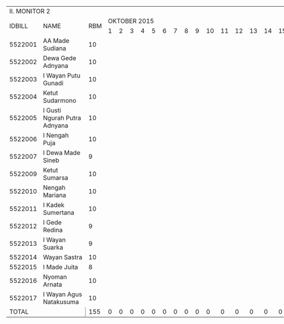 <html xmlns:v="urn:schemas-microsoft-com:vml"
xmlns:o="urn:schemas-microsoft-com:office:office"
xmlns:x="urn:schemas-microsoft-com:office:excel"
xmlns="http://www.w3.org/TR/REC-html40">

<head>
<meta http-equiv=Content-Type content="text/html; charset=windows-1252">
<meta name=ProgId content=Excel.Sheet>
<meta name=Generator content="Microsoft Excel 12">

<style>
<!--table
	{mso-displayed-decimal-separator:"\,";
	mso-displayed-thousand-separator:"\.";}
@page
	{margin:.75in .7in .75in .7in;
	mso-header-margin:.3in;
	mso-footer-margin:.3in;}
-->
</style>
<script language="JavaScript">
<!--
function fnUpdateTabs()
 {
  if (parent.window.g_iIEVer>=4) {
   if (parent.document.readyState=="complete"
    && parent.frames['frTabs'].document.readyState=="complete")
   parent.fnSetActiveSheet(0);
  else
   window.setTimeout("fnUpdateTabs();",150);
 }
}

//-->
</script>

</head>

<body link=blue vlink=purple class=xl67>

<table border=0 cellpadding=0 cellspacing=0 width=1368 style='border-collapse:
 collapse;table-layout:fixed;width:1018pt'>
 <col class=xl67 width=56 style='mso-width-source:userset;mso-width-alt:2048;
 width:42pt'>
 <col class=xl67 width=191 style='mso-width-source:userset;mso-width-alt:6985;
 width:143pt'>
 <col class=xl67 width=36 style='mso-width-source:userset;mso-width-alt:1316;
 width:27pt'>
 <col class=xl67 width=35 span=31 style='mso-width-source:userset;mso-width-alt:
 1280;width:26pt'>
 <tr height=20 style='height:15.0pt'>
  <td height=20 class=xl66 colspan=2 width=247 style='height:15.0pt;mso-ignore:
  colspan;width:185pt'>II. MONITOR 2</td>
  <td class=xl67 width=36 style='width:27pt'></td>
  <td class=xl67 width=35 style='width:26pt'></td>
  <td class=xl67 width=35 style='width:26pt'></td>
  <td class=xl67 width=35 style='width:26pt'></td>
  <td class=xl67 width=35 style='width:26pt'></td>
  <td class=xl67 width=35 style='width:26pt'></td>
  <td class=xl67 width=35 style='width:26pt'></td>
  <td class=xl67 width=35 style='width:26pt'></td>
  <td class=xl67 width=35 style='width:26pt'></td>
  <td class=xl67 width=35 style='width:26pt'></td>
  <td class=xl67 width=35 style='width:26pt'></td>
  <td class=xl67 width=35 style='width:26pt'></td>
  <td class=xl67 width=35 style='width:26pt'></td>
  <td class=xl67 width=35 style='width:26pt'></td>
  <td class=xl67 width=35 style='width:26pt'></td>
  <td class=xl67 width=35 style='width:26pt'></td>
  <td class=xl67 width=35 style='width:26pt'></td>
  <td class=xl67 width=35 style='width:26pt'></td>
  <td class=xl67 width=35 style='width:26pt'></td>
  <td class=xl67 width=35 style='width:26pt'></td>
  <td class=xl67 width=35 style='width:26pt'></td>
  <td class=xl67 width=35 style='width:26pt'></td>
  <td class=xl67 width=35 style='width:26pt'></td>
  <td class=xl67 width=35 style='width:26pt'></td>
  <td class=xl67 width=35 style='width:26pt'></td>
  <td class=xl67 width=35 style='width:26pt'></td>
  <td class=xl67 width=35 style='width:26pt'></td>
  <td class=xl67 width=35 style='width:26pt'></td>
  <td class=xl67 width=35 style='width:26pt'></td>
  <td class=xl67 width=35 style='width:26pt'></td>
  <td class=xl67 width=35 style='width:26pt'></td>
  <td class=xl67 width=35 style='width:26pt'></td>
 </tr>
 <tr height=20 style='height:15.0pt'>
  <td rowspan=2 height=40 class=xl68 style='height:30.0pt'>IDBILL</td>
  <td rowspan=2 class=xl68>NAME</td>
  <td rowspan=2 class=xl68>RBM</td>
  <td colspan=31 class=xl69 style='border-left:none'>OKTOBER 2015</td>
 </tr>
 <tr height=20 style='height:15.0pt'>
  <td height=20 class=xl70 style='height:15.0pt;border-top:none;border-left:
  none'>1</td>
  <td class=xl70 style='border-top:none;border-left:none'>2</td>
  <td class=xl70 style='border-top:none;border-left:none'>3</td>
  <td class=xl70 style='border-top:none;border-left:none'>4</td>
  <td class=xl70 style='border-top:none;border-left:none'>5</td>
  <td class=xl70 style='border-top:none;border-left:none'>6</td>
  <td class=xl70 style='border-top:none;border-left:none'>7</td>
  <td class=xl70 style='border-top:none;border-left:none'>8</td>
  <td class=xl70 style='border-top:none;border-left:none'>9</td>
  <td class=xl70 style='border-top:none;border-left:none'>10</td>
  <td class=xl70 style='border-top:none;border-left:none'>11</td>
  <td class=xl70 style='border-top:none;border-left:none'>12</td>
  <td class=xl70 style='border-top:none;border-left:none'>13</td>
  <td class=xl70 style='border-top:none;border-left:none'>14</td>
  <td class=xl70 style='border-top:none;border-left:none'>15</td>
  <td class=xl70 style='border-top:none;border-left:none'>16</td>
  <td class=xl70 style='border-top:none;border-left:none'>17</td>
  <td class=xl70 style='border-top:none;border-left:none'>18</td>
  <td class=xl70 style='border-top:none;border-left:none'>19</td>
  <td class=xl70 style='border-top:none;border-left:none'>20</td>
  <td class=xl70 style='border-top:none;border-left:none'>21</td>
  <td class=xl70 style='border-top:none;border-left:none'>22</td>
  <td class=xl70 style='border-top:none;border-left:none'>23</td>
  <td class=xl70 style='border-top:none;border-left:none'>24</td>
  <td class=xl70 style='border-top:none;border-left:none'>25</td>
  <td class=xl70 style='border-top:none;border-left:none'>26</td>
  <td class=xl70 style='border-top:none;border-left:none'>27</td>
  <td class=xl70 style='border-top:none;border-left:none'>28</td>
  <td class=xl70 style='border-top:none;border-left:none'>29</td>
  <td class=xl70 style='border-top:none;border-left:none'>30</td>
  <td class=xl70 style='border-top:none;border-left:none'>31</td>
 </tr>
 <tr height=20 style='height:15.0pt'>
  <td height=20 class=xl71 width=56 style='height:15.0pt;border-top:none;
  width:42pt'>5522001</td>
  <td class=xl71 width=191 style='border-top:none;border-left:none;width:143pt'>AA
  Made Sudiana</td>
  <td class=xl72 width=36 style='border-top:none;border-left:none;width:27pt'>10</td>
  <td class=xl73 style='border-top:none;border-left:none'>&nbsp;</td>
  <td class=xl73 style='border-top:none;border-left:none'>&nbsp;</td>
  <td class=xl73 style='border-top:none;border-left:none'>&nbsp;</td>
  <td class=xl73 style='border-top:none;border-left:none'>&nbsp;</td>
  <td class=xl73 style='border-top:none;border-left:none'>&nbsp;</td>
  <td class=xl73 style='border-top:none;border-left:none'>&nbsp;</td>
  <td class=xl73 style='border-top:none;border-left:none'>&nbsp;</td>
  <td class=xl73 style='border-top:none;border-left:none'>&nbsp;</td>
  <td class=xl73 style='border-top:none;border-left:none'>&nbsp;</td>
  <td class=xl73 style='border-top:none;border-left:none'>&nbsp;</td>
  <td class=xl73 style='border-top:none;border-left:none'>&nbsp;</td>
  <td class=xl73 style='border-top:none;border-left:none'>&nbsp;</td>
  <td class=xl73 style='border-top:none;border-left:none'>&nbsp;</td>
  <td class=xl73 style='border-top:none;border-left:none'>&nbsp;</td>
  <td class=xl73 style='border-top:none;border-left:none'>&nbsp;</td>
  <td class=xl73 style='border-top:none;border-left:none'>&nbsp;</td>
  <td class=xl73 style='border-top:none;border-left:none'>&nbsp;</td>
  <td class=xl73 style='border-top:none;border-left:none'>&nbsp;</td>
  <td class=xl73 style='border-top:none;border-left:none'>&nbsp;</td>
  <td class=xl73 style='border-top:none;border-left:none'>&nbsp;</td>
  <td class=xl73 style='border-top:none;border-left:none'>&nbsp;</td>
  <td class=xl73 style='border-top:none;border-left:none'>&nbsp;</td>
  <td class=xl73 style='border-top:none;border-left:none'>&nbsp;</td>
  <td class=xl73 style='border-top:none;border-left:none'>&nbsp;</td>
  <td class=xl73 style='border-top:none;border-left:none'>&nbsp;</td>
  <td class=xl73 style='border-top:none;border-left:none'>&nbsp;</td>
  <td class=xl73 style='border-top:none;border-left:none'>&nbsp;</td>
  <td class=xl73 style='border-top:none;border-left:none'>&nbsp;</td>
  <td class=xl73 style='border-top:none;border-left:none'>&nbsp;</td>
  <td class=xl73 style='border-top:none;border-left:none'>&nbsp;</td>
  <td class=xl73 style='border-top:none;border-left:none'>&nbsp;</td>
 </tr>
 <tr height=20 style='height:15.0pt'>
  <td height=20 class=xl71 width=56 style='height:15.0pt;border-top:none;
  width:42pt'>5522002</td>
  <td class=xl71 width=191 style='border-top:none;border-left:none;width:143pt'>Dewa
  Gede Adnyana</td>
  <td class=xl72 width=36 style='border-top:none;border-left:none;width:27pt'>10</td>
  <td class=xl73 style='border-top:none;border-left:none'>&nbsp;</td>
  <td class=xl73 style='border-top:none;border-left:none'>&nbsp;</td>
  <td class=xl73 style='border-top:none;border-left:none'>&nbsp;</td>
  <td class=xl73 style='border-top:none;border-left:none'>&nbsp;</td>
  <td class=xl73 style='border-top:none;border-left:none'>&nbsp;</td>
  <td class=xl73 style='border-top:none;border-left:none'>&nbsp;</td>
  <td class=xl73 style='border-top:none;border-left:none'>&nbsp;</td>
  <td class=xl73 style='border-top:none;border-left:none'>&nbsp;</td>
  <td class=xl73 style='border-top:none;border-left:none'>&nbsp;</td>
  <td class=xl73 style='border-top:none;border-left:none'>&nbsp;</td>
  <td class=xl73 style='border-top:none;border-left:none'>&nbsp;</td>
  <td class=xl73 style='border-top:none;border-left:none'>&nbsp;</td>
  <td class=xl73 style='border-top:none;border-left:none'>&nbsp;</td>
  <td class=xl73 style='border-top:none;border-left:none'>&nbsp;</td>
  <td class=xl73 style='border-top:none;border-left:none'>&nbsp;</td>
  <td class=xl73 style='border-top:none;border-left:none'>&nbsp;</td>
  <td class=xl73 style='border-top:none;border-left:none'>&nbsp;</td>
  <td class=xl73 style='border-top:none;border-left:none'>&nbsp;</td>
  <td class=xl73 style='border-top:none;border-left:none'>&nbsp;</td>
  <td class=xl73 style='border-top:none;border-left:none'>&nbsp;</td>
  <td class=xl73 style='border-top:none;border-left:none'>&nbsp;</td>
  <td class=xl73 style='border-top:none;border-left:none'>&nbsp;</td>
  <td class=xl73 style='border-top:none;border-left:none'>&nbsp;</td>
  <td class=xl73 style='border-top:none;border-left:none'>&nbsp;</td>
  <td class=xl73 style='border-top:none;border-left:none'>&nbsp;</td>
  <td class=xl73 style='border-top:none;border-left:none'>&nbsp;</td>
  <td class=xl73 style='border-top:none;border-left:none'>&nbsp;</td>
  <td class=xl73 style='border-top:none;border-left:none'>&nbsp;</td>
  <td class=xl73 style='border-top:none;border-left:none'>&nbsp;</td>
  <td class=xl73 style='border-top:none;border-left:none'>&nbsp;</td>
  <td class=xl73 style='border-top:none;border-left:none'>&nbsp;</td>
 </tr>
 <tr height=20 style='height:15.0pt'>
  <td height=20 class=xl71 width=56 style='height:15.0pt;border-top:none;
  width:42pt'>5522003</td>
  <td class=xl71 width=191 style='border-top:none;border-left:none;width:143pt'>I
  Wayan Putu Gunadi</td>
  <td class=xl72 width=36 style='border-top:none;border-left:none;width:27pt'>10</td>
  <td class=xl73 style='border-top:none;border-left:none'>&nbsp;</td>
  <td class=xl73 style='border-top:none;border-left:none'>&nbsp;</td>
  <td class=xl73 style='border-top:none;border-left:none'>&nbsp;</td>
  <td class=xl73 style='border-top:none;border-left:none'>&nbsp;</td>
  <td class=xl73 style='border-top:none;border-left:none'>&nbsp;</td>
  <td class=xl73 style='border-top:none;border-left:none'>&nbsp;</td>
  <td class=xl73 style='border-top:none;border-left:none'>&nbsp;</td>
  <td class=xl73 style='border-top:none;border-left:none'>&nbsp;</td>
  <td class=xl73 style='border-top:none;border-left:none'>&nbsp;</td>
  <td class=xl73 style='border-top:none;border-left:none'>&nbsp;</td>
  <td class=xl73 style='border-top:none;border-left:none'>&nbsp;</td>
  <td class=xl73 style='border-top:none;border-left:none'>&nbsp;</td>
  <td class=xl73 style='border-top:none;border-left:none'>&nbsp;</td>
  <td class=xl73 style='border-top:none;border-left:none'>&nbsp;</td>
  <td class=xl73 style='border-top:none;border-left:none'>&nbsp;</td>
  <td class=xl73 style='border-top:none;border-left:none'>&nbsp;</td>
  <td class=xl73 style='border-top:none;border-left:none'>&nbsp;</td>
  <td class=xl73 style='border-top:none;border-left:none'>&nbsp;</td>
  <td class=xl73 style='border-top:none;border-left:none'>&nbsp;</td>
  <td class=xl73 style='border-top:none;border-left:none'>&nbsp;</td>
  <td class=xl73 style='border-top:none;border-left:none'>&nbsp;</td>
  <td class=xl73 style='border-top:none;border-left:none'>&nbsp;</td>
  <td class=xl73 style='border-top:none;border-left:none'>&nbsp;</td>
  <td class=xl73 style='border-top:none;border-left:none'>&nbsp;</td>
  <td class=xl73 style='border-top:none;border-left:none'>&nbsp;</td>
  <td class=xl73 style='border-top:none;border-left:none'>&nbsp;</td>
  <td class=xl73 style='border-top:none;border-left:none'>&nbsp;</td>
  <td class=xl73 style='border-top:none;border-left:none'>&nbsp;</td>
  <td class=xl73 style='border-top:none;border-left:none'>&nbsp;</td>
  <td class=xl73 style='border-top:none;border-left:none'>&nbsp;</td>
  <td class=xl73 style='border-top:none;border-left:none'>&nbsp;</td>
 </tr>
 <tr height=20 style='height:15.0pt'>
  <td height=20 class=xl71 width=56 style='height:15.0pt;border-top:none;
  width:42pt'>5522004</td>
  <td class=xl71 width=191 style='border-top:none;border-left:none;width:143pt'>Ketut
  Sudarmono</td>
  <td class=xl72 width=36 style='border-top:none;border-left:none;width:27pt'>10</td>
  <td class=xl73 style='border-top:none;border-left:none'>&nbsp;</td>
  <td class=xl73 style='border-top:none;border-left:none'>&nbsp;</td>
  <td class=xl73 style='border-top:none;border-left:none'>&nbsp;</td>
  <td class=xl73 style='border-top:none;border-left:none'>&nbsp;</td>
  <td class=xl73 style='border-top:none;border-left:none'>&nbsp;</td>
  <td class=xl73 style='border-top:none;border-left:none'>&nbsp;</td>
  <td class=xl73 style='border-top:none;border-left:none'>&nbsp;</td>
  <td class=xl73 style='border-top:none;border-left:none'>&nbsp;</td>
  <td class=xl73 style='border-top:none;border-left:none'>&nbsp;</td>
  <td class=xl73 style='border-top:none;border-left:none'>&nbsp;</td>
  <td class=xl73 style='border-top:none;border-left:none'>&nbsp;</td>
  <td class=xl73 style='border-top:none;border-left:none'>&nbsp;</td>
  <td class=xl73 style='border-top:none;border-left:none'>&nbsp;</td>
  <td class=xl73 style='border-top:none;border-left:none'>&nbsp;</td>
  <td class=xl73 style='border-top:none;border-left:none'>&nbsp;</td>
  <td class=xl73 style='border-top:none;border-left:none'>&nbsp;</td>
  <td class=xl73 style='border-top:none;border-left:none'>&nbsp;</td>
  <td class=xl73 style='border-top:none;border-left:none'>&nbsp;</td>
  <td class=xl73 style='border-top:none;border-left:none'>&nbsp;</td>
  <td class=xl73 style='border-top:none;border-left:none'>&nbsp;</td>
  <td class=xl73 style='border-top:none;border-left:none'>&nbsp;</td>
  <td class=xl73 style='border-top:none;border-left:none'>&nbsp;</td>
  <td class=xl73 style='border-top:none;border-left:none'>&nbsp;</td>
  <td class=xl73 style='border-top:none;border-left:none'>&nbsp;</td>
  <td class=xl73 style='border-top:none;border-left:none'>&nbsp;</td>
  <td class=xl73 style='border-top:none;border-left:none'>&nbsp;</td>
  <td class=xl73 style='border-top:none;border-left:none'>&nbsp;</td>
  <td class=xl73 style='border-top:none;border-left:none'>&nbsp;</td>
  <td class=xl73 style='border-top:none;border-left:none'>&nbsp;</td>
  <td class=xl73 style='border-top:none;border-left:none'>&nbsp;</td>
  <td class=xl73 style='border-top:none;border-left:none'>&nbsp;</td>
 </tr>
 <tr height=20 style='height:15.0pt'>
  <td height=20 class=xl71 width=56 style='height:15.0pt;border-top:none;
  width:42pt'>5522005</td>
  <td class=xl71 width=191 style='border-top:none;border-left:none;width:143pt'>I
  Gusti Ngurah Putra Adnyana</td>
  <td class=xl72 width=36 style='border-top:none;border-left:none;width:27pt'>10</td>
  <td class=xl73 style='border-top:none;border-left:none'>&nbsp;</td>
  <td class=xl73 style='border-top:none;border-left:none'>&nbsp;</td>
  <td class=xl73 style='border-top:none;border-left:none'>&nbsp;</td>
  <td class=xl73 style='border-top:none;border-left:none'>&nbsp;</td>
  <td class=xl73 style='border-top:none;border-left:none'>&nbsp;</td>
  <td class=xl73 style='border-top:none;border-left:none'>&nbsp;</td>
  <td class=xl73 style='border-top:none;border-left:none'>&nbsp;</td>
  <td class=xl73 style='border-top:none;border-left:none'>&nbsp;</td>
  <td class=xl73 style='border-top:none;border-left:none'>&nbsp;</td>
  <td class=xl73 style='border-top:none;border-left:none'>&nbsp;</td>
  <td class=xl73 style='border-top:none;border-left:none'>&nbsp;</td>
  <td class=xl73 style='border-top:none;border-left:none'>&nbsp;</td>
  <td class=xl73 style='border-top:none;border-left:none'>&nbsp;</td>
  <td class=xl73 style='border-top:none;border-left:none'>&nbsp;</td>
  <td class=xl73 style='border-top:none;border-left:none'>&nbsp;</td>
  <td class=xl73 style='border-top:none;border-left:none'>&nbsp;</td>
  <td class=xl73 style='border-top:none;border-left:none'>&nbsp;</td>
  <td class=xl73 style='border-top:none;border-left:none'>&nbsp;</td>
  <td class=xl73 style='border-top:none;border-left:none'>&nbsp;</td>
  <td class=xl73 style='border-top:none;border-left:none'>&nbsp;</td>
  <td class=xl73 style='border-top:none;border-left:none'>&nbsp;</td>
  <td class=xl73 style='border-top:none;border-left:none'>&nbsp;</td>
  <td class=xl73 style='border-top:none;border-left:none'>&nbsp;</td>
  <td class=xl73 style='border-top:none;border-left:none'>&nbsp;</td>
  <td class=xl73 style='border-top:none;border-left:none'>&nbsp;</td>
  <td class=xl73 style='border-top:none;border-left:none'>&nbsp;</td>
  <td class=xl73 style='border-top:none;border-left:none'>&nbsp;</td>
  <td class=xl73 style='border-top:none;border-left:none'>&nbsp;</td>
  <td class=xl73 style='border-top:none;border-left:none'>&nbsp;</td>
  <td class=xl73 style='border-top:none;border-left:none'>&nbsp;</td>
  <td class=xl73 style='border-top:none;border-left:none'>&nbsp;</td>
 </tr>
 <tr height=20 style='height:15.0pt'>
  <td height=20 class=xl71 width=56 style='height:15.0pt;border-top:none;
  width:42pt'>5522006</td>
  <td class=xl71 width=191 style='border-top:none;border-left:none;width:143pt'>I
  Nengah Puja</td>
  <td class=xl72 width=36 style='border-top:none;border-left:none;width:27pt'>10</td>
  <td class=xl73 style='border-top:none;border-left:none'>&nbsp;</td>
  <td class=xl73 style='border-top:none;border-left:none'>&nbsp;</td>
  <td class=xl73 style='border-top:none;border-left:none'>&nbsp;</td>
  <td class=xl73 style='border-top:none;border-left:none'>&nbsp;</td>
  <td class=xl73 style='border-top:none;border-left:none'>&nbsp;</td>
  <td class=xl73 style='border-top:none;border-left:none'>&nbsp;</td>
  <td class=xl73 style='border-top:none;border-left:none'>&nbsp;</td>
  <td class=xl73 style='border-top:none;border-left:none'>&nbsp;</td>
  <td class=xl73 style='border-top:none;border-left:none'>&nbsp;</td>
  <td class=xl73 style='border-top:none;border-left:none'>&nbsp;</td>
  <td class=xl73 style='border-top:none;border-left:none'>&nbsp;</td>
  <td class=xl73 style='border-top:none;border-left:none'>&nbsp;</td>
  <td class=xl73 style='border-top:none;border-left:none'>&nbsp;</td>
  <td class=xl73 style='border-top:none;border-left:none'>&nbsp;</td>
  <td class=xl73 style='border-top:none;border-left:none'>&nbsp;</td>
  <td class=xl73 style='border-top:none;border-left:none'>&nbsp;</td>
  <td class=xl73 style='border-top:none;border-left:none'>&nbsp;</td>
  <td class=xl73 style='border-top:none;border-left:none'>&nbsp;</td>
  <td class=xl73 style='border-top:none;border-left:none'>&nbsp;</td>
  <td class=xl73 style='border-top:none;border-left:none'>&nbsp;</td>
  <td class=xl73 style='border-top:none;border-left:none'>&nbsp;</td>
  <td class=xl73 style='border-top:none;border-left:none'>&nbsp;</td>
  <td class=xl73 style='border-top:none;border-left:none'>&nbsp;</td>
  <td class=xl73 style='border-top:none;border-left:none'>&nbsp;</td>
  <td class=xl73 style='border-top:none;border-left:none'>&nbsp;</td>
  <td class=xl73 style='border-top:none;border-left:none'>&nbsp;</td>
  <td class=xl73 style='border-top:none;border-left:none'>&nbsp;</td>
  <td class=xl73 style='border-top:none;border-left:none'>&nbsp;</td>
  <td class=xl73 style='border-top:none;border-left:none'>&nbsp;</td>
  <td class=xl73 style='border-top:none;border-left:none'>&nbsp;</td>
  <td class=xl73 style='border-top:none;border-left:none'>&nbsp;</td>
 </tr>
 <tr height=20 style='height:15.0pt'>
  <td height=20 class=xl71 width=56 style='height:15.0pt;border-top:none;
  width:42pt'>5522007</td>
  <td class=xl71 width=191 style='border-top:none;border-left:none;width:143pt'>I
  Dewa Made Sineb</td>
  <td class=xl72 width=36 style='border-top:none;border-left:none;width:27pt'>9</td>
  <td class=xl73 style='border-top:none;border-left:none'>&nbsp;</td>
  <td class=xl73 style='border-top:none;border-left:none'>&nbsp;</td>
  <td class=xl73 style='border-top:none;border-left:none'>&nbsp;</td>
  <td class=xl73 style='border-top:none;border-left:none'>&nbsp;</td>
  <td class=xl73 style='border-top:none;border-left:none'>&nbsp;</td>
  <td class=xl73 style='border-top:none;border-left:none'>&nbsp;</td>
  <td class=xl73 style='border-top:none;border-left:none'>&nbsp;</td>
  <td class=xl73 style='border-top:none;border-left:none'>&nbsp;</td>
  <td class=xl73 style='border-top:none;border-left:none'>&nbsp;</td>
  <td class=xl73 style='border-top:none;border-left:none'>&nbsp;</td>
  <td class=xl73 style='border-top:none;border-left:none'>&nbsp;</td>
  <td class=xl73 style='border-top:none;border-left:none'>&nbsp;</td>
  <td class=xl73 style='border-top:none;border-left:none'>&nbsp;</td>
  <td class=xl73 style='border-top:none;border-left:none'>&nbsp;</td>
  <td class=xl73 style='border-top:none;border-left:none'>&nbsp;</td>
  <td class=xl73 style='border-top:none;border-left:none'>&nbsp;</td>
  <td class=xl73 style='border-top:none;border-left:none'>&nbsp;</td>
  <td class=xl73 style='border-top:none;border-left:none'>&nbsp;</td>
  <td class=xl73 style='border-top:none;border-left:none'>&nbsp;</td>
  <td class=xl73 style='border-top:none;border-left:none'>&nbsp;</td>
  <td class=xl73 style='border-top:none;border-left:none'>&nbsp;</td>
  <td class=xl73 style='border-top:none;border-left:none'>&nbsp;</td>
  <td class=xl73 style='border-top:none;border-left:none'>&nbsp;</td>
  <td class=xl73 style='border-top:none;border-left:none'>&nbsp;</td>
  <td class=xl73 style='border-top:none;border-left:none'>&nbsp;</td>
  <td class=xl73 style='border-top:none;border-left:none'>&nbsp;</td>
  <td class=xl73 style='border-top:none;border-left:none'>&nbsp;</td>
  <td class=xl73 style='border-top:none;border-left:none'>&nbsp;</td>
  <td class=xl73 style='border-top:none;border-left:none'>&nbsp;</td>
  <td class=xl73 style='border-top:none;border-left:none'>&nbsp;</td>
  <td class=xl73 style='border-top:none;border-left:none'>&nbsp;</td>
 </tr>
 <tr height=20 style='height:15.0pt'>
  <td height=20 class=xl71 width=56 style='height:15.0pt;border-top:none;
  width:42pt'>5522009</td>
  <td class=xl71 width=191 style='border-top:none;border-left:none;width:143pt'>Ketut
  Sumarsa</td>
  <td class=xl72 width=36 style='border-top:none;border-left:none;width:27pt'>10</td>
  <td class=xl73 style='border-top:none;border-left:none'>&nbsp;</td>
  <td class=xl73 style='border-top:none;border-left:none'>&nbsp;</td>
  <td class=xl73 style='border-top:none;border-left:none'>&nbsp;</td>
  <td class=xl73 style='border-top:none;border-left:none'>&nbsp;</td>
  <td class=xl73 style='border-top:none;border-left:none'>&nbsp;</td>
  <td class=xl73 style='border-top:none;border-left:none'>&nbsp;</td>
  <td class=xl73 style='border-top:none;border-left:none'>&nbsp;</td>
  <td class=xl73 style='border-top:none;border-left:none'>&nbsp;</td>
  <td class=xl73 style='border-top:none;border-left:none'>&nbsp;</td>
  <td class=xl73 style='border-top:none;border-left:none'>&nbsp;</td>
  <td class=xl73 style='border-top:none;border-left:none'>&nbsp;</td>
  <td class=xl73 style='border-top:none;border-left:none'>&nbsp;</td>
  <td class=xl73 style='border-top:none;border-left:none'>&nbsp;</td>
  <td class=xl73 style='border-top:none;border-left:none'>&nbsp;</td>
  <td class=xl73 style='border-top:none;border-left:none'>&nbsp;</td>
  <td class=xl73 style='border-top:none;border-left:none'>&nbsp;</td>
  <td class=xl73 style='border-top:none;border-left:none'>&nbsp;</td>
  <td class=xl73 style='border-top:none;border-left:none'>&nbsp;</td>
  <td class=xl73 style='border-top:none;border-left:none'>&nbsp;</td>
  <td class=xl73 style='border-top:none;border-left:none'>&nbsp;</td>
  <td class=xl73 style='border-top:none;border-left:none'>&nbsp;</td>
  <td class=xl73 style='border-top:none;border-left:none'>&nbsp;</td>
  <td class=xl73 style='border-top:none;border-left:none'>&nbsp;</td>
  <td class=xl73 style='border-top:none;border-left:none'>&nbsp;</td>
  <td class=xl73 style='border-top:none;border-left:none'>&nbsp;</td>
  <td class=xl73 style='border-top:none;border-left:none'>&nbsp;</td>
  <td class=xl73 style='border-top:none;border-left:none'>&nbsp;</td>
  <td class=xl73 style='border-top:none;border-left:none'>&nbsp;</td>
  <td class=xl73 style='border-top:none;border-left:none'>&nbsp;</td>
  <td class=xl73 style='border-top:none;border-left:none'>&nbsp;</td>
  <td class=xl73 style='border-top:none;border-left:none'>&nbsp;</td>
 </tr>
 <tr height=20 style='height:15.0pt'>
  <td height=20 class=xl71 width=56 style='height:15.0pt;border-top:none;
  width:42pt'>5522010</td>
  <td class=xl71 width=191 style='border-top:none;border-left:none;width:143pt'>Nengah
  Mariana</td>
  <td class=xl72 width=36 style='border-top:none;border-left:none;width:27pt'>10</td>
  <td class=xl73 style='border-top:none;border-left:none'>&nbsp;</td>
  <td class=xl73 style='border-top:none;border-left:none'>&nbsp;</td>
  <td class=xl73 style='border-top:none;border-left:none'>&nbsp;</td>
  <td class=xl73 style='border-top:none;border-left:none'>&nbsp;</td>
  <td class=xl73 style='border-top:none;border-left:none'>&nbsp;</td>
  <td class=xl73 style='border-top:none;border-left:none'>&nbsp;</td>
  <td class=xl73 style='border-top:none;border-left:none'>&nbsp;</td>
  <td class=xl73 style='border-top:none;border-left:none'>&nbsp;</td>
  <td class=xl73 style='border-top:none;border-left:none'>&nbsp;</td>
  <td class=xl73 style='border-top:none;border-left:none'>&nbsp;</td>
  <td class=xl73 style='border-top:none;border-left:none'>&nbsp;</td>
  <td class=xl73 style='border-top:none;border-left:none'>&nbsp;</td>
  <td class=xl73 style='border-top:none;border-left:none'>&nbsp;</td>
  <td class=xl73 style='border-top:none;border-left:none'>&nbsp;</td>
  <td class=xl73 style='border-top:none;border-left:none'>&nbsp;</td>
  <td class=xl73 style='border-top:none;border-left:none'>&nbsp;</td>
  <td class=xl73 style='border-top:none;border-left:none'>&nbsp;</td>
  <td class=xl73 style='border-top:none;border-left:none'>&nbsp;</td>
  <td class=xl73 style='border-top:none;border-left:none'>&nbsp;</td>
  <td class=xl73 style='border-top:none;border-left:none'>&nbsp;</td>
  <td class=xl73 style='border-top:none;border-left:none'>&nbsp;</td>
  <td class=xl73 style='border-top:none;border-left:none'>&nbsp;</td>
  <td class=xl73 style='border-top:none;border-left:none'>&nbsp;</td>
  <td class=xl73 style='border-top:none;border-left:none'>&nbsp;</td>
  <td class=xl73 style='border-top:none;border-left:none'>&nbsp;</td>
  <td class=xl73 style='border-top:none;border-left:none'>&nbsp;</td>
  <td class=xl73 style='border-top:none;border-left:none'>&nbsp;</td>
  <td class=xl73 style='border-top:none;border-left:none'>&nbsp;</td>
  <td class=xl73 style='border-top:none;border-left:none'>&nbsp;</td>
  <td class=xl73 style='border-top:none;border-left:none'>&nbsp;</td>
  <td class=xl73 style='border-top:none;border-left:none'>&nbsp;</td>
 </tr>
 <tr height=20 style='height:15.0pt'>
  <td height=20 class=xl71 width=56 style='height:15.0pt;border-top:none;
  width:42pt'>5522011</td>
  <td class=xl71 width=191 style='border-top:none;border-left:none;width:143pt'>I
  Kadek Sumertana</td>
  <td class=xl72 width=36 style='border-top:none;border-left:none;width:27pt'>10</td>
  <td class=xl73 style='border-top:none;border-left:none'>&nbsp;</td>
  <td class=xl73 style='border-top:none;border-left:none'>&nbsp;</td>
  <td class=xl73 style='border-top:none;border-left:none'>&nbsp;</td>
  <td class=xl73 style='border-top:none;border-left:none'>&nbsp;</td>
  <td class=xl73 style='border-top:none;border-left:none'>&nbsp;</td>
  <td class=xl73 style='border-top:none;border-left:none'>&nbsp;</td>
  <td class=xl73 style='border-top:none;border-left:none'>&nbsp;</td>
  <td class=xl73 style='border-top:none;border-left:none'>&nbsp;</td>
  <td class=xl73 style='border-top:none;border-left:none'>&nbsp;</td>
  <td class=xl73 style='border-top:none;border-left:none'>&nbsp;</td>
  <td class=xl73 style='border-top:none;border-left:none'>&nbsp;</td>
  <td class=xl73 style='border-top:none;border-left:none'>&nbsp;</td>
  <td class=xl73 style='border-top:none;border-left:none'>&nbsp;</td>
  <td class=xl73 style='border-top:none;border-left:none'>&nbsp;</td>
  <td class=xl73 style='border-top:none;border-left:none'>&nbsp;</td>
  <td class=xl73 style='border-top:none;border-left:none'>&nbsp;</td>
  <td class=xl73 style='border-top:none;border-left:none'>&nbsp;</td>
  <td class=xl73 style='border-top:none;border-left:none'>&nbsp;</td>
  <td class=xl73 style='border-top:none;border-left:none'>&nbsp;</td>
  <td class=xl73 style='border-top:none;border-left:none'>&nbsp;</td>
  <td class=xl73 style='border-top:none;border-left:none'>&nbsp;</td>
  <td class=xl73 style='border-top:none;border-left:none'>&nbsp;</td>
  <td class=xl73 style='border-top:none;border-left:none'>&nbsp;</td>
  <td class=xl73 style='border-top:none;border-left:none'>&nbsp;</td>
  <td class=xl73 style='border-top:none;border-left:none'>&nbsp;</td>
  <td class=xl73 style='border-top:none;border-left:none'>&nbsp;</td>
  <td class=xl73 style='border-top:none;border-left:none'>&nbsp;</td>
  <td class=xl73 style='border-top:none;border-left:none'>&nbsp;</td>
  <td class=xl73 style='border-top:none;border-left:none'>&nbsp;</td>
  <td class=xl73 style='border-top:none;border-left:none'>&nbsp;</td>
  <td class=xl73 style='border-top:none;border-left:none'>&nbsp;</td>
 </tr>
 <tr height=20 style='height:15.0pt'>
  <td height=20 class=xl71 width=56 style='height:15.0pt;border-top:none;
  width:42pt'>5522012</td>
  <td class=xl71 width=191 style='border-top:none;border-left:none;width:143pt'>I
  Gede Redina</td>
  <td class=xl72 width=36 style='border-top:none;border-left:none;width:27pt'>9</td>
  <td class=xl73 style='border-top:none;border-left:none'>&nbsp;</td>
  <td class=xl73 style='border-top:none;border-left:none'>&nbsp;</td>
  <td class=xl73 style='border-top:none;border-left:none'>&nbsp;</td>
  <td class=xl73 style='border-top:none;border-left:none'>&nbsp;</td>
  <td class=xl73 style='border-top:none;border-left:none'>&nbsp;</td>
  <td class=xl73 style='border-top:none;border-left:none'>&nbsp;</td>
  <td class=xl73 style='border-top:none;border-left:none'>&nbsp;</td>
  <td class=xl73 style='border-top:none;border-left:none'>&nbsp;</td>
  <td class=xl73 style='border-top:none;border-left:none'>&nbsp;</td>
  <td class=xl73 style='border-top:none;border-left:none'>&nbsp;</td>
  <td class=xl73 style='border-top:none;border-left:none'>&nbsp;</td>
  <td class=xl73 style='border-top:none;border-left:none'>&nbsp;</td>
  <td class=xl73 style='border-top:none;border-left:none'>&nbsp;</td>
  <td class=xl73 style='border-top:none;border-left:none'>&nbsp;</td>
  <td class=xl73 style='border-top:none;border-left:none'>&nbsp;</td>
  <td class=xl73 style='border-top:none;border-left:none'>&nbsp;</td>
  <td class=xl73 style='border-top:none;border-left:none'>&nbsp;</td>
  <td class=xl73 style='border-top:none;border-left:none'>&nbsp;</td>
  <td class=xl73 style='border-top:none;border-left:none'>&nbsp;</td>
  <td class=xl73 style='border-top:none;border-left:none'>&nbsp;</td>
  <td class=xl73 style='border-top:none;border-left:none'>&nbsp;</td>
  <td class=xl73 style='border-top:none;border-left:none'>&nbsp;</td>
  <td class=xl73 style='border-top:none;border-left:none'>&nbsp;</td>
  <td class=xl73 style='border-top:none;border-left:none'>&nbsp;</td>
  <td class=xl73 style='border-top:none;border-left:none'>&nbsp;</td>
  <td class=xl73 style='border-top:none;border-left:none'>&nbsp;</td>
  <td class=xl73 style='border-top:none;border-left:none'>&nbsp;</td>
  <td class=xl73 style='border-top:none;border-left:none'>&nbsp;</td>
  <td class=xl73 style='border-top:none;border-left:none'>&nbsp;</td>
  <td class=xl73 style='border-top:none;border-left:none'>&nbsp;</td>
  <td class=xl73 style='border-top:none;border-left:none'>&nbsp;</td>
 </tr>
 <tr height=20 style='height:15.0pt'>
  <td height=20 class=xl71 width=56 style='height:15.0pt;border-top:none;
  width:42pt'>5522013</td>
  <td class=xl71 width=191 style='border-top:none;border-left:none;width:143pt'>I
  Wayan Suarka</td>
  <td class=xl72 width=36 style='border-top:none;border-left:none;width:27pt'>9</td>
  <td class=xl73 style='border-top:none;border-left:none'>&nbsp;</td>
  <td class=xl73 style='border-top:none;border-left:none'>&nbsp;</td>
  <td class=xl73 style='border-top:none;border-left:none'>&nbsp;</td>
  <td class=xl73 style='border-top:none;border-left:none'>&nbsp;</td>
  <td class=xl73 style='border-top:none;border-left:none'>&nbsp;</td>
  <td class=xl73 style='border-top:none;border-left:none'>&nbsp;</td>
  <td class=xl73 style='border-top:none;border-left:none'>&nbsp;</td>
  <td class=xl73 style='border-top:none;border-left:none'>&nbsp;</td>
  <td class=xl73 style='border-top:none;border-left:none'>&nbsp;</td>
  <td class=xl73 style='border-top:none;border-left:none'>&nbsp;</td>
  <td class=xl73 style='border-top:none;border-left:none'>&nbsp;</td>
  <td class=xl73 style='border-top:none;border-left:none'>&nbsp;</td>
  <td class=xl73 style='border-top:none;border-left:none'>&nbsp;</td>
  <td class=xl73 style='border-top:none;border-left:none'>&nbsp;</td>
  <td class=xl73 style='border-top:none;border-left:none'>&nbsp;</td>
  <td class=xl73 style='border-top:none;border-left:none'>&nbsp;</td>
  <td class=xl73 style='border-top:none;border-left:none'>&nbsp;</td>
  <td class=xl73 style='border-top:none;border-left:none'>&nbsp;</td>
  <td class=xl73 style='border-top:none;border-left:none'>&nbsp;</td>
  <td class=xl73 style='border-top:none;border-left:none'>&nbsp;</td>
  <td class=xl73 style='border-top:none;border-left:none'>&nbsp;</td>
  <td class=xl73 style='border-top:none;border-left:none'>&nbsp;</td>
  <td class=xl73 style='border-top:none;border-left:none'>&nbsp;</td>
  <td class=xl73 style='border-top:none;border-left:none'>&nbsp;</td>
  <td class=xl73 style='border-top:none;border-left:none'>&nbsp;</td>
  <td class=xl73 style='border-top:none;border-left:none'>&nbsp;</td>
  <td class=xl73 style='border-top:none;border-left:none'>&nbsp;</td>
  <td class=xl73 style='border-top:none;border-left:none'>&nbsp;</td>
  <td class=xl73 style='border-top:none;border-left:none'>&nbsp;</td>
  <td class=xl73 style='border-top:none;border-left:none'>&nbsp;</td>
  <td class=xl73 style='border-top:none;border-left:none'>&nbsp;</td>
 </tr>
 <tr height=20 style='height:15.0pt'>
  <td height=20 class=xl71 width=56 style='height:15.0pt;border-top:none;
  width:42pt'>5522014</td>
  <td class=xl71 width=191 style='border-top:none;border-left:none;width:143pt'>Wayan
  Sastra</td>
  <td class=xl72 width=36 style='border-top:none;border-left:none;width:27pt'>10</td>
  <td class=xl73 style='border-top:none;border-left:none'>&nbsp;</td>
  <td class=xl73 style='border-top:none;border-left:none'>&nbsp;</td>
  <td class=xl73 style='border-top:none;border-left:none'>&nbsp;</td>
  <td class=xl73 style='border-top:none;border-left:none'>&nbsp;</td>
  <td class=xl73 style='border-top:none;border-left:none'>&nbsp;</td>
  <td class=xl73 style='border-top:none;border-left:none'>&nbsp;</td>
  <td class=xl73 style='border-top:none;border-left:none'>&nbsp;</td>
  <td class=xl73 style='border-top:none;border-left:none'>&nbsp;</td>
  <td class=xl73 style='border-top:none;border-left:none'>&nbsp;</td>
  <td class=xl73 style='border-top:none;border-left:none'>&nbsp;</td>
  <td class=xl73 style='border-top:none;border-left:none'>&nbsp;</td>
  <td class=xl73 style='border-top:none;border-left:none'>&nbsp;</td>
  <td class=xl73 style='border-top:none;border-left:none'>&nbsp;</td>
  <td class=xl73 style='border-top:none;border-left:none'>&nbsp;</td>
  <td class=xl73 style='border-top:none;border-left:none'>&nbsp;</td>
  <td class=xl73 style='border-top:none;border-left:none'>&nbsp;</td>
  <td class=xl73 style='border-top:none;border-left:none'>&nbsp;</td>
  <td class=xl73 style='border-top:none;border-left:none'>&nbsp;</td>
  <td class=xl73 style='border-top:none;border-left:none'>&nbsp;</td>
  <td class=xl73 style='border-top:none;border-left:none'>&nbsp;</td>
  <td class=xl73 style='border-top:none;border-left:none'>&nbsp;</td>
  <td class=xl73 style='border-top:none;border-left:none'>&nbsp;</td>
  <td class=xl73 style='border-top:none;border-left:none'>&nbsp;</td>
  <td class=xl73 style='border-top:none;border-left:none'>&nbsp;</td>
  <td class=xl73 style='border-top:none;border-left:none'>&nbsp;</td>
  <td class=xl73 style='border-top:none;border-left:none'>&nbsp;</td>
  <td class=xl73 style='border-top:none;border-left:none'>&nbsp;</td>
  <td class=xl73 style='border-top:none;border-left:none'>&nbsp;</td>
  <td class=xl73 style='border-top:none;border-left:none'>&nbsp;</td>
  <td class=xl73 style='border-top:none;border-left:none'>&nbsp;</td>
  <td class=xl73 style='border-top:none;border-left:none'>&nbsp;</td>
 </tr>
 <tr height=20 style='height:15.0pt'>
  <td height=20 class=xl71 width=56 style='height:15.0pt;border-top:none;
  width:42pt'>5522015</td>
  <td class=xl71 width=191 style='border-top:none;border-left:none;width:143pt'>I
  Made Juita</td>
  <td class=xl72 width=36 style='border-top:none;border-left:none;width:27pt'>8</td>
  <td class=xl73 style='border-top:none;border-left:none'>&nbsp;</td>
  <td class=xl73 style='border-top:none;border-left:none'>&nbsp;</td>
  <td class=xl73 style='border-top:none;border-left:none'>&nbsp;</td>
  <td class=xl73 style='border-top:none;border-left:none'>&nbsp;</td>
  <td class=xl73 style='border-top:none;border-left:none'>&nbsp;</td>
  <td class=xl73 style='border-top:none;border-left:none'>&nbsp;</td>
  <td class=xl73 style='border-top:none;border-left:none'>&nbsp;</td>
  <td class=xl73 style='border-top:none;border-left:none'>&nbsp;</td>
  <td class=xl73 style='border-top:none;border-left:none'>&nbsp;</td>
  <td class=xl73 style='border-top:none;border-left:none'>&nbsp;</td>
  <td class=xl73 style='border-top:none;border-left:none'>&nbsp;</td>
  <td class=xl73 style='border-top:none;border-left:none'>&nbsp;</td>
  <td class=xl73 style='border-top:none;border-left:none'>&nbsp;</td>
  <td class=xl73 style='border-top:none;border-left:none'>&nbsp;</td>
  <td class=xl73 style='border-top:none;border-left:none'>&nbsp;</td>
  <td class=xl73 style='border-top:none;border-left:none'>&nbsp;</td>
  <td class=xl73 style='border-top:none;border-left:none'>&nbsp;</td>
  <td class=xl73 style='border-top:none;border-left:none'>&nbsp;</td>
  <td class=xl73 style='border-top:none;border-left:none'>&nbsp;</td>
  <td class=xl73 style='border-top:none;border-left:none'>&nbsp;</td>
  <td class=xl73 style='border-top:none;border-left:none'>&nbsp;</td>
  <td class=xl73 style='border-top:none;border-left:none'>&nbsp;</td>
  <td class=xl73 style='border-top:none;border-left:none'>&nbsp;</td>
  <td class=xl73 style='border-top:none;border-left:none'>&nbsp;</td>
  <td class=xl73 style='border-top:none;border-left:none'>&nbsp;</td>
  <td class=xl73 style='border-top:none;border-left:none'>&nbsp;</td>
  <td class=xl73 style='border-top:none;border-left:none'>&nbsp;</td>
  <td class=xl73 style='border-top:none;border-left:none'>&nbsp;</td>
  <td class=xl73 style='border-top:none;border-left:none'>&nbsp;</td>
  <td class=xl73 style='border-top:none;border-left:none'>&nbsp;</td>
  <td class=xl73 style='border-top:none;border-left:none'>&nbsp;</td>
 </tr>
 <tr height=20 style='height:15.0pt'>
  <td height=20 class=xl71 width=56 style='height:15.0pt;border-top:none;
  width:42pt'>5522016</td>
  <td class=xl71 width=191 style='border-top:none;border-left:none;width:143pt'>Nyoman
  Arnata</td>
  <td class=xl72 width=36 style='border-top:none;border-left:none;width:27pt'>10</td>
  <td class=xl73 style='border-top:none;border-left:none'>&nbsp;</td>
  <td class=xl73 style='border-top:none;border-left:none'>&nbsp;</td>
  <td class=xl73 style='border-top:none;border-left:none'>&nbsp;</td>
  <td class=xl73 style='border-top:none;border-left:none'>&nbsp;</td>
  <td class=xl73 style='border-top:none;border-left:none'>&nbsp;</td>
  <td class=xl73 style='border-top:none;border-left:none'>&nbsp;</td>
  <td class=xl73 style='border-top:none;border-left:none'>&nbsp;</td>
  <td class=xl73 style='border-top:none;border-left:none'>&nbsp;</td>
  <td class=xl73 style='border-top:none;border-left:none'>&nbsp;</td>
  <td class=xl73 style='border-top:none;border-left:none'>&nbsp;</td>
  <td class=xl73 style='border-top:none;border-left:none'>&nbsp;</td>
  <td class=xl73 style='border-top:none;border-left:none'>&nbsp;</td>
  <td class=xl73 style='border-top:none;border-left:none'>&nbsp;</td>
  <td class=xl73 style='border-top:none;border-left:none'>&nbsp;</td>
  <td class=xl73 style='border-top:none;border-left:none'>&nbsp;</td>
  <td class=xl73 style='border-top:none;border-left:none'>&nbsp;</td>
  <td class=xl73 style='border-top:none;border-left:none'>&nbsp;</td>
  <td class=xl73 style='border-top:none;border-left:none'>&nbsp;</td>
  <td class=xl73 style='border-top:none;border-left:none'>&nbsp;</td>
  <td class=xl73 style='border-top:none;border-left:none'>&nbsp;</td>
  <td class=xl73 style='border-top:none;border-left:none'>&nbsp;</td>
  <td class=xl73 style='border-top:none;border-left:none'>&nbsp;</td>
  <td class=xl73 style='border-top:none;border-left:none'>&nbsp;</td>
  <td class=xl73 style='border-top:none;border-left:none'>&nbsp;</td>
  <td class=xl73 style='border-top:none;border-left:none'>&nbsp;</td>
  <td class=xl73 style='border-top:none;border-left:none'>&nbsp;</td>
  <td class=xl73 style='border-top:none;border-left:none'>&nbsp;</td>
  <td class=xl73 style='border-top:none;border-left:none'>&nbsp;</td>
  <td class=xl73 style='border-top:none;border-left:none'>&nbsp;</td>
  <td class=xl73 style='border-top:none;border-left:none'>&nbsp;</td>
  <td class=xl73 style='border-top:none;border-left:none'>&nbsp;</td>
 </tr>
 <tr height=20 style='height:15.0pt'>
  <td height=20 class=xl71 width=56 style='height:15.0pt;border-top:none;
  width:42pt'>5522017</td>
  <td class=xl71 width=191 style='border-top:none;border-left:none;width:143pt'>I
  Wayan Agus Natakusuma</td>
  <td class=xl72 width=36 style='border-top:none;border-left:none;width:27pt'>10</td>
  <td class=xl73 style='border-top:none;border-left:none'>&nbsp;</td>
  <td class=xl73 style='border-top:none;border-left:none'>&nbsp;</td>
  <td class=xl73 style='border-top:none;border-left:none'>&nbsp;</td>
  <td class=xl73 style='border-top:none;border-left:none'>&nbsp;</td>
  <td class=xl73 style='border-top:none;border-left:none'>&nbsp;</td>
  <td class=xl73 style='border-top:none;border-left:none'>&nbsp;</td>
  <td class=xl73 style='border-top:none;border-left:none'>&nbsp;</td>
  <td class=xl73 style='border-top:none;border-left:none'>&nbsp;</td>
  <td class=xl73 style='border-top:none;border-left:none'>&nbsp;</td>
  <td class=xl73 style='border-top:none;border-left:none'>&nbsp;</td>
  <td class=xl73 style='border-top:none;border-left:none'>&nbsp;</td>
  <td class=xl73 style='border-top:none;border-left:none'>&nbsp;</td>
  <td class=xl73 style='border-top:none;border-left:none'>&nbsp;</td>
  <td class=xl73 style='border-top:none;border-left:none'>&nbsp;</td>
  <td class=xl73 style='border-top:none;border-left:none'>&nbsp;</td>
  <td class=xl73 style='border-top:none;border-left:none'>&nbsp;</td>
  <td class=xl73 style='border-top:none;border-left:none'>&nbsp;</td>
  <td class=xl73 style='border-top:none;border-left:none'>&nbsp;</td>
  <td class=xl73 style='border-top:none;border-left:none'>&nbsp;</td>
  <td class=xl73 style='border-top:none;border-left:none'>&nbsp;</td>
  <td class=xl73 style='border-top:none;border-left:none'>&nbsp;</td>
  <td class=xl73 style='border-top:none;border-left:none'>&nbsp;</td>
  <td class=xl73 style='border-top:none;border-left:none'>&nbsp;</td>
  <td class=xl73 style='border-top:none;border-left:none'>&nbsp;</td>
  <td class=xl73 style='border-top:none;border-left:none'>&nbsp;</td>
  <td class=xl73 style='border-top:none;border-left:none'>&nbsp;</td>
  <td class=xl73 style='border-top:none;border-left:none'>&nbsp;</td>
  <td class=xl73 style='border-top:none;border-left:none'>&nbsp;</td>
  <td class=xl73 style='border-top:none;border-left:none'>&nbsp;</td>
  <td class=xl73 style='border-top:none;border-left:none'>&nbsp;</td>
  <td class=xl73 style='border-top:none;border-left:none'>&nbsp;</td>
 </tr>
 <tr height=20 style='height:15.0pt'>
  <td colspan=2 height=20 class=xl74 width=247 style='border-right:.5pt solid #7F7F7F;
  height:15.0pt;width:185pt'>TOTAL</td>
  <td class=xl72 width=36 style='border-top:none;border-left:none;width:27pt'>155</td>
  <td class=xl72 width=35 style='border-top:none;border-left:none;width:26pt'>0</td>
  <td class=xl72 width=35 style='border-top:none;border-left:none;width:26pt'>0</td>
  <td class=xl72 width=35 style='border-top:none;border-left:none;width:26pt'>0</td>
  <td class=xl72 width=35 style='border-top:none;border-left:none;width:26pt'>0</td>
  <td class=xl72 width=35 style='border-top:none;border-left:none;width:26pt'>0</td>
  <td class=xl72 width=35 style='border-top:none;border-left:none;width:26pt'>0</td>
  <td class=xl72 width=35 style='border-top:none;border-left:none;width:26pt'>0</td>
  <td class=xl72 width=35 style='border-top:none;border-left:none;width:26pt'>0</td>
  <td class=xl72 width=35 style='border-top:none;border-left:none;width:26pt'>0</td>
  <td class=xl72 width=35 style='border-top:none;border-left:none;width:26pt'>0</td>
  <td class=xl72 width=35 style='border-top:none;border-left:none;width:26pt'>0</td>
  <td class=xl72 width=35 style='border-top:none;border-left:none;width:26pt'>0</td>
  <td class=xl72 width=35 style='border-top:none;border-left:none;width:26pt'>0</td>
  <td class=xl72 width=35 style='border-top:none;border-left:none;width:26pt'>0</td>
  <td class=xl72 width=35 style='border-top:none;border-left:none;width:26pt'>0</td>
  <td class=xl72 width=35 style='border-top:none;border-left:none;width:26pt'>0</td>
  <td class=xl72 width=35 style='border-top:none;border-left:none;width:26pt'>0</td>
  <td class=xl72 width=35 style='border-top:none;border-left:none;width:26pt'>0</td>
  <td class=xl72 width=35 style='border-top:none;border-left:none;width:26pt'>0</td>
  <td class=xl72 width=35 style='border-top:none;border-left:none;width:26pt'>0</td>
  <td class=xl72 width=35 style='border-top:none;border-left:none;width:26pt'>0</td>
  <td class=xl72 width=35 style='border-top:none;border-left:none;width:26pt'>0</td>
  <td class=xl72 width=35 style='border-top:none;border-left:none;width:26pt'>0</td>
  <td class=xl72 width=35 style='border-top:none;border-left:none;width:26pt'>0</td>
  <td class=xl72 width=35 style='border-top:none;border-left:none;width:26pt'>0</td>
  <td class=xl72 width=35 style='border-top:none;border-left:none;width:26pt'>0</td>
  <td class=xl72 width=35 style='border-top:none;border-left:none;width:26pt'>0</td>
  <td class=xl72 width=35 style='border-top:none;border-left:none;width:26pt'>0</td>
  <td class=xl72 width=35 style='border-top:none;border-left:none;width:26pt'>0</td>
  <td class=xl72 width=35 style='border-top:none;border-left:none;width:26pt'>0</td>
  <td class=xl72 width=35 style='border-top:none;border-left:none;width:26pt'>0</td>
 </tr>
 <![if supportMisalignedColumns]>
 <tr height=0 style='display:none'>
  <td width=56 style='width:42pt'></td>
  <td width=191 style='width:143pt'></td>
  <td width=36 style='width:27pt'></td>
  <td width=35 style='width:26pt'></td>
  <td width=35 style='width:26pt'></td>
  <td width=35 style='width:26pt'></td>
  <td width=35 style='width:26pt'></td>
  <td width=35 style='width:26pt'></td>
  <td width=35 style='width:26pt'></td>
  <td width=35 style='width:26pt'></td>
  <td width=35 style='width:26pt'></td>
  <td width=35 style='width:26pt'></td>
  <td width=35 style='width:26pt'></td>
  <td width=35 style='width:26pt'></td>
  <td width=35 style='width:26pt'></td>
  <td width=35 style='width:26pt'></td>
  <td width=35 style='width:26pt'></td>
  <td width=35 style='width:26pt'></td>
  <td width=35 style='width:26pt'></td>
  <td width=35 style='width:26pt'></td>
  <td width=35 style='width:26pt'></td>
  <td width=35 style='width:26pt'></td>
  <td width=35 style='width:26pt'></td>
  <td width=35 style='width:26pt'></td>
  <td width=35 style='width:26pt'></td>
  <td width=35 style='width:26pt'></td>
  <td width=35 style='width:26pt'></td>
  <td width=35 style='width:26pt'></td>
  <td width=35 style='width:26pt'></td>
  <td width=35 style='width:26pt'></td>
  <td width=35 style='width:26pt'></td>
  <td width=35 style='width:26pt'></td>
  <td width=35 style='width:26pt'></td>
  <td width=35 style='width:26pt'></td>
 </tr>

</table>

</body>

</html>
